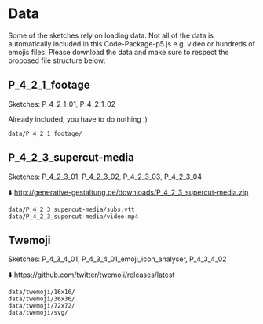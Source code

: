 Data
====

Some of the sketches rely on loading data. Not all of the data is automatically included in this Code-Package-p5.js e.g. video or hundreds of emojis files. Please download the data and make sure to respect the proposed file structure below:

P_4_2_1_footage
---------------
Sketches: P_4_2_1_01, P_4_2_1_02

Already included, you have to do nothing :)

```
data/P_4_2_1_footage/
```

P_4_2_3_supercut-media
----------------------
Sketches: P_4_2_3_01, P_4_2_3_02, P_4_2_3_03, P_4_2_3_04

⬇️ http://generative-gestaltung.de/downloads/P_4_2_3_supercut-media.zip

```
data/P_4_2_3_supercut-media/subs.vtt
data/P_4_2_3_supercut-media/video.mp4
```

Twemoji
-------
Sketches: P_4_3_4_01, P_4_3_4_01_emoji_icon_analyser, P_4_3_4_02

⬇️ https://github.com/twitter/twemoji/releases/latest

```
data/twemoji/16x16/
data/twemoji/36x36/
data/twemoji/72x72/
data/twemoji/svg/
```
